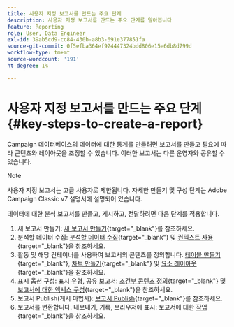 ```yaml
---
title: 사용자 지정 보고서를 만드는 주요 단계
description: 사용자 지정 보고서를 만드는 주요 단계를 알아봅니다
feature: Reporting
role: User, Data Engineer
exl-id: 39ab5cd9-cc84-430b-a8b3-691e377851fa
source-git-commit: 0f5efba364ef924447324bdd806e15e6db8d799d
workflow-type: tm+mt
source-wordcount: '191'
ht-degree: 1%

---
```


# 사용자 지정 보고서를 만드는 주요 단계{#key-steps-to-create-a-report}

Campaign 데이터베이스의 데이터에 대한 통계를 만들려면 보고서를 만들고 필요에 따라 콘텐츠와 레이아웃을 조정할 수 있습니다. 이러한 보고서는 다른 운영자와 공유할 수 있습니다.

>[!NOTE]
>
>사용자 지정 보고서는 고급 사용자로 제한됩니다. 자세한 만들기 및 구성 단계는 Adobe Campaign Classic v7 설명서에 설명되어 있습니다.

데이터에 대한 분석 보고서를 만들고, 게시하고, 전달하려면 다음 단계를 적용합니다.

1. 새 보고서 만들기: [새 보고서 만들기](https://experienceleague.adobe.com/docs/campaign-classic/using/reporting/creating-new-reports/creating-a-new-report.html?lang=ko){target="_blank"}를 참조하세요.
1. 분석할 데이터 수집: [분석할 데이터 수집](https://experienceleague.adobe.com/docs/campaign-classic/using/reporting/creating-new-reports/collecting-data-to-analyze.html?lang=ko){target="_blank"} 및 [컨텍스트 사용](https://experienceleague.adobe.com/docs/campaign-classic/using/reporting/creating-new-reports/collecting-data-to-analyze.html?lang=ko){target="_blank"}을 참조하세요.
1. 활동 및 해당 컨테이너를 사용하여 보고서의 콘텐츠를 정의합니다. [테이블 만들기](https://experienceleague.adobe.com/docs/campaign-classic/using/reporting/creating-new-reports/creating-a-table.html?lang=ko){target="_blank"}, [차트 만들기](https://experienceleague.adobe.com/docs/campaign-classic/using/reporting/creating-new-reports/creating-a-chart.html?lang=ko){target="_blank"} 및 [요소 레이아웃](https://experienceleague.adobe.com/docs/campaign-classic/using/reporting/creating-new-reports/element-layout.html?lang=ko){target="_blank"}을 참조하세요.
1. 표시 옵션 구성: 표시 유형, 공유 보고서: [조건부 콘텐츠 정의](https://experienceleague.adobe.com/docs/campaign-classic/using/reporting/creating-new-reports/defining-a-conditional-content.html?lang=ko){target="_blank"} 및 [보고서에 대한 액세스 구성](https://experienceleague.adobe.com/docs/campaign-classic/using/reporting/creating-new-reports/configuring-access-to-the-report.html?lang=ko){target="_blank"}을 참조하세요.
1. 보고서 Publish(게시 마법사): [보고서 Publish](https://experienceleague.adobe.com/docs/campaign-classic/using/reporting/creating-new-reports/configuring-access-to-the-report.html?lang=ko#publishing-the-report){target="_blank"}를 참조하세요.
1. 보고서를 변환합니다. 내보내기, 기록, 브라우저에 표시: 보고서에 대한 [작업](https://experienceleague.adobe.com/docs/campaign-classic/using/reporting/creating-new-reports/actions-on-reports.html?lang=ko){target="_blank"}을 참조하세요.
